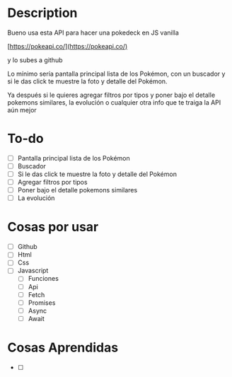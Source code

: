 # Description

Bueno usa esta API para hacer una pokedeck en JS vanilla

[https://pokeapi.co/](https://pokeapi.co/)

y lo subes a github

Lo mínimo sería pantalla principal lista de los Pokémon, con un buscador y si le das click te muestre la foto y detalle del Pokémon.

Ya después si le quieres agregar filtros por tipos y poner bajo el detalle pokemons similares, la evolución o cualquier otra info que te traiga la API aún mejor

# To-do

- [ ]  Pantalla principal lista de los Pokémon
- [ ]  Buscador
- [ ]  Si le das click te muestre la foto y detalle del Pokémon
- [ ]  Agregar filtros por tipos
- [ ]  Poner bajo el detalle pokemons similares
- [ ]  La evolución

# Cosas por usar

- [ ]  Github
- [ ]  Html
- [ ]  Css
- [ ]  Javascript
    - [ ]  Funciones
    - [ ]  Api
    - [ ]  Fetch
    - [ ]  Promises
    - [ ]  Async
    - [ ]  Await

# Cosas Aprendidas

- [ ]